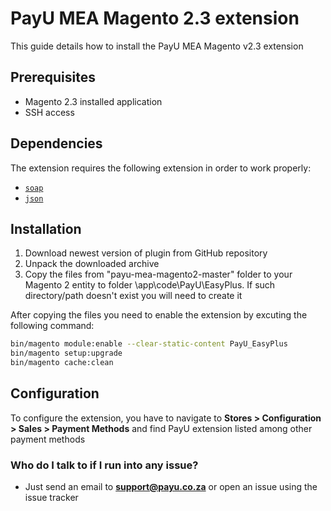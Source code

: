 # PayU MEA Magento 2.3 extension #

This guide details how to install the PayU MEA Magento v2.3 extension

## Prerequisites
* Magento 2.3 installed application
* SSH access

## Dependencies

The extension requires the following extension in order to work properly:

- [`soap`](https://php.net/manual/en/book.soap.php)
- [`json`](https://php.net/manual/en/book.json.php)

## Installation

1) Download newest version of plugin from GitHub repository
2) Unpack the downloaded archive
3) Copy the files from "payu-mea-magento2-master" folder to your Magento 2 entity to folder \app\code\PayU\EasyPlus\. If such directory/path doesn't exist you will need to create it

After copying the files you need to enable the extension by excuting the following command:
```bash
bin/magento module:enable --clear-static-content PayU_EasyPlus
bin/magento setup:upgrade
bin/magento cache:clean
```

## Configuration
To configure the extension, you have to navigate to **Stores > Configuration > Sales > Payment Methods** and find PayU 
extension listed among other payment methods

### Who do I talk to if I run into any issue? ###

* Just send an email to **support@payu.co.za** or open an issue using the issue tracker
